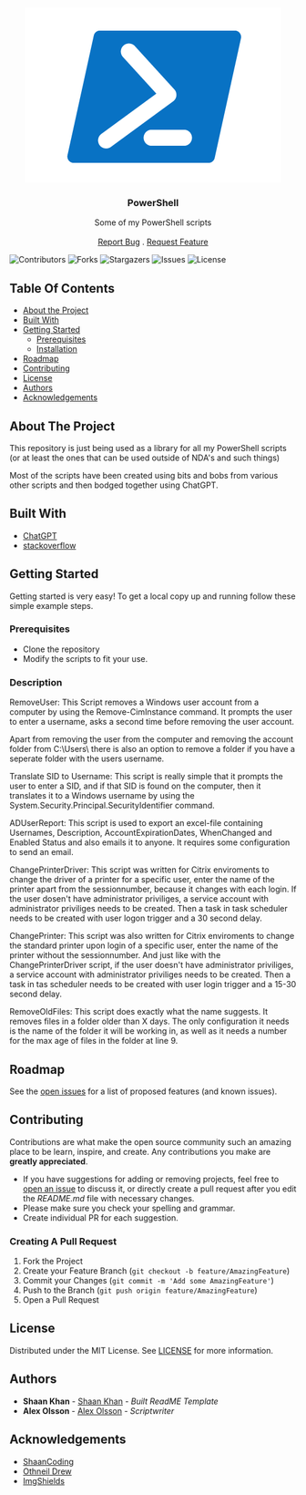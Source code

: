 <br/>
<p align="center">
  <a href="https://github.com/aleexolsson/PowerShell">
    <img src="images/powershell.png" alt="Logo">
  </a>

  <h3 align="center">PowerShell</h3>

  <p align="center">
    Some of my PowerShell scripts
    <br/>
    <br/>
    <a href="https://github.com/aleexolsson/PowerShell/issues">Report Bug</a>
    .
    <a href="https://github.com/aleexolsson/PowerShell/issues">Request Feature</a>
  </p>
</p>

![Contributors](https://img.shields.io/github/contributors/aleexolsson/PowerShell?color=dark-green) ![Forks](https://img.shields.io/github/forks/aleexolsson/PowerShell?style=social) ![Stargazers](https://img.shields.io/github/stars/aleexolsson/PowerShell?style=social) ![Issues](https://img.shields.io/github/issues/aleexolsson/PowerShell) ![License](https://img.shields.io/github/license/aleexolsson/PowerShell) 

## Table Of Contents

* [About the Project](#about-the-project)
* [Built With](#built-with)
* [Getting Started](#getting-started)
  * [Prerequisites](#prerequisites)
  * [Installation](#installation)
* [Roadmap](#roadmap)
* [Contributing](#contributing)
* [License](#license)
* [Authors](#authors)
* [Acknowledgements](#acknowledgements)

## About The Project

This repository is just being used as a library for all my PowerShell scripts (or at least the ones that can be used outside of NDA's and such things)

Most of the scripts have been created using bits and bobs from various other scripts and then bodged together using ChatGPT.

## Built With



* [ChatGPT](https://chatgpt.com)
* [stackoverflow](https://stackoverflow.com)

## Getting Started

Getting started is very easy!
To get a local copy up and running follow these simple example steps.

### Prerequisites

* Clone the repository
* Modify the scripts to fit your use.

### Description

RemoveUser:
This Script removes a Windows user account from a computer by using the Remove-CimInstance command. It prompts the user to enter a username, asks a second time before removing the user account.

Apart from removing the user from the computer and removing the account folder from C:\Users\ there is also an option to remove a folder if you have a seperate folder with the users username.

Translate SID to Username:
This script is really simple that it prompts the user to enter a SID, and if that SID is found on the computer, then it translates it to a Windows username by using the System.Security.Principal.SecurityIdentifier command.

ADUserReport:
This script is used to export an excel-file containing Usernames, Description, AccountExpirationDates, WhenChanged and Enabled Status and also emails it to anyone. It requires some configuration to send an email.

ChangePrinterDriver:
This script was written for Citrix enviroments to change the driver of a printer for a specific user, enter the name of the printer apart from the sessionnumber, because it changes with each login. If the user dosen't have administrator priviliges, a service account with administrator priviliges needs to be created. Then a task in task scheduler needs to be created with user logon trigger and a 30 second delay.

ChangePrinter:
This script was also written for Citrix enviroments to change the standard printer upon login of a specific user, enter the name of the printer without the sessionnumber. And just like with the ChangePrinterDriver script, if the user doesn't have administrator priviliges, a service account with administrator priviliges needs to be created. Then a task in tas scheduler needs to be created with user login trigger and a 15-30 second delay.

RemoveOldFiles:
This script does exactly what the name suggests. It removes files in a folder older than X days. The only configuration it needs is the name of the folder it will be working in, as well as it needs a number for the max age of files in the folder at line 9.

## Roadmap

See the [open issues](https://github.com/aleexolsson/PowerShell/issues) for a list of proposed features (and known issues).

## Contributing

Contributions are what make the open source community such an amazing place to be learn, inspire, and create. Any contributions you make are **greatly appreciated**.
* If you have suggestions for adding or removing projects, feel free to [open an issue](https://github.com/aleexolsson/PowerShell/issues/new) to discuss it, or directly create a pull request after you edit the *README.md* file with necessary changes.
* Please make sure you check your spelling and grammar.
* Create individual PR for each suggestion.

### Creating A Pull Request

1. Fork the Project
2. Create your Feature Branch (`git checkout -b feature/AmazingFeature`)
3. Commit your Changes (`git commit -m 'Add some AmazingFeature'`)
4. Push to the Branch (`git push origin feature/AmazingFeature`)
5. Open a Pull Request

## License

Distributed under the MIT License. See [LICENSE](https://github.com/aleexolsson/PowerShell/blob/main/LICENSE.md) for more information.

## Authors

* **Shaan Khan** - [Shaan Khan](https://github.com/ShaanCoding/) - *Built ReadME Template*
* **Alex Olsson** - [Alex Olsson](https://github.com/aleexolsson/) - *Scriptwriter*

## Acknowledgements

* [ShaanCoding](https://github.com/ShaanCoding/)
* [Othneil Drew](https://github.com/othneildrew/Best-README-Template)
* [ImgShields](https://shields.io/)
